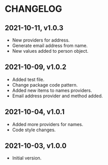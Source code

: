 # CHANGELOG

## 2021-10-11, v1.0.3
- New providers for address.
- Generate email address from name.
- New values added to person object.

## 2021-10-09, v1.0.2
- Added test file.
- Change package code pattern.
- Added new items to names providers.
- Email address provider and method added.

## 2021-10-04, v1.0.1
- Added more providers for names.
- Code style changes.

## 2021-10-03, v1.0.0
- Initial version.